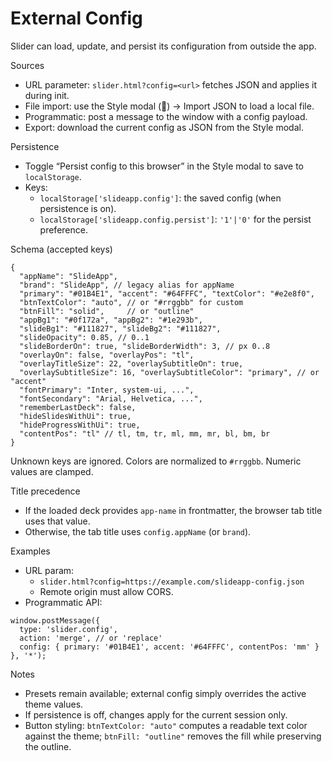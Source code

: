 # External Config

Slider can load, update, and persist its configuration from outside the app.

Sources
- URL parameter: `slider.html?config=<url>` fetches JSON and applies it during init.
- File import: use the Style modal (🎨) → Import JSON to load a local file.
- Programmatic: post a message to the window with a config payload.
- Export: download the current config as JSON from the Style modal.

Persistence
- Toggle “Persist config to this browser” in the Style modal to save to `localStorage`.
- Keys:
  - `localStorage['slideapp.config']`: the saved config (when persistence is on).
  - `localStorage['slideapp.config.persist']`: `'1'|'0'` for the persist preference.

Schema (accepted keys)
```
{
  "appName": "SlideApp",
  "brand": "SlideApp", // legacy alias for appName
  "primary": "#01B4E1", "accent": "#64FFFC", "textColor": "#e2e8f0",
  "btnTextColor": "auto", // or "#rrggbb" for custom
  "btnFill": "solid",     // or "outline"
  "appBg1": "#0f172a", "appBg2": "#1e293b",
  "slideBg1": "#111827", "slideBg2": "#111827",
  "slideOpacity": 0.85, // 0..1
  "slideBorderOn": true, "slideBorderWidth": 3, // px 0..8
  "overlayOn": false, "overlayPos": "tl",
  "overlayTitleSize": 22, "overlaySubtitleOn": true,
  "overlaySubtitleSize": 16, "overlaySubtitleColor": "primary", // or "accent"
  "fontPrimary": "Inter, system-ui, ...",
  "fontSecondary": "Arial, Helvetica, ...",
  "rememberLastDeck": false,
  "hideSlidesWithUi": true,
  "hideProgressWithUi": true,
  "contentPos": "tl" // tl, tm, tr, ml, mm, mr, bl, bm, br
}
```
Unknown keys are ignored. Colors are normalized to `#rrggbb`. Numeric values are clamped.

Title precedence
- If the loaded deck provides `app-name` in frontmatter, the browser tab title uses that value.
- Otherwise, the tab title uses `config.appName` (or `brand`).

Examples
- URL param:
  - `slider.html?config=https://example.com/slideapp-config.json`
  - Remote origin must allow CORS.
- Programmatic API:
```
window.postMessage({
  type: 'slider.config',
  action: 'merge', // or 'replace'
  config: { primary: '#01B4E1', accent: '#64FFFC', contentPos: 'mm' }
}, '*');
```

Notes
- Presets remain available; external config simply overrides the active theme values.
- If persistence is off, changes apply for the current session only.
 - Button styling: `btnTextColor: "auto"` computes a readable text color against the theme; `btnFill: "outline"` removes the fill while preserving the outline.

